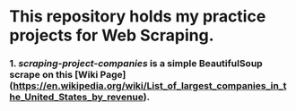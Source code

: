 # This repository holds my practice projects for Web Scraping. 

### 1. *scraping-project-companies* is a simple BeautifulSoup scrape on this [Wiki Page] (https://en.wikipedia.org/wiki/List_of_largest_companies_in_the_United_States_by_revenue).
